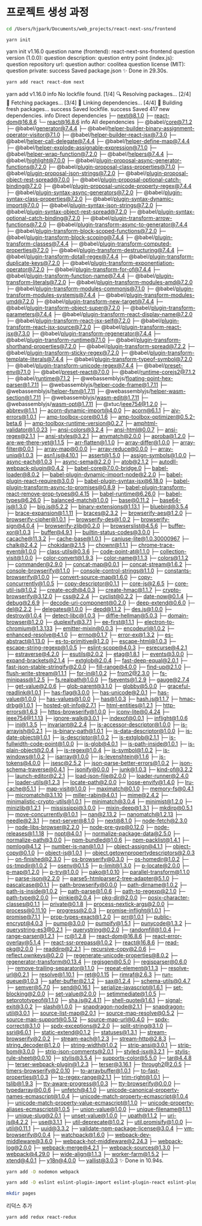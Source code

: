 # 프로젝트 생성 과정

```bash
cd /Users/hjpark/Documents/web_projects/react-next-sns/frontend
```

```bash
yarn init
```

yarn init v1.16.0
question name (frontend): react-next-sns-frontend
question version (1.0.0):
question description:
question entry point (index.js):
question repository url:
question author: coolitea
question license (MIT):
question private:
success Saved package.json
✨ Done in 29.30s.

```bash
yarn add react react-dom next
```

yarn add v1.16.0
info No lockfile found.
[1/4] 🔍 Resolving packages...
[2/4] 🚚 Fetching packages...
[3/4] 🔗 Linking dependencies...
[4/4] 🔨 Building fresh packages...
success Saved lockfile.
success Saved 417 new dependencies.
info Direct dependencies
├─ next@8.1.0
├─ react-dom@16.8.6
└─ react@16.8.6
info All dependencies
├─ @babel/core@7.1.2
├─ @babel/generator@7.4.4
├─ @babel/helper-builder-binary-assignment-operator-visitor@7.1.0
├─ @babel/helper-builder-react-jsx@7.3.0
├─ @babel/helper-call-delegate@7.4.4
├─ @babel/helper-define-map@7.4.4
├─ @babel/helper-explode-assignable-expression@7.1.0
├─ @babel/helper-wrap-function@7.2.0
├─ @babel/helpers@7.4.4
├─ @babel/highlight@7.0.0
├─ @babel/plugin-proposal-async-generator-functions@7.2.0
├─ @babel/plugin-proposal-class-properties@7.1.0
├─ @babel/plugin-proposal-json-strings@7.2.0
├─ @babel/plugin-proposal-object-rest-spread@7.0.0
├─ @babel/plugin-proposal-optional-catch-binding@7.2.0
├─ @babel/plugin-proposal-unicode-property-regex@7.4.4
├─ @babel/plugin-syntax-async-generators@7.2.0
├─ @babel/plugin-syntax-class-properties@7.2.0
├─ @babel/plugin-syntax-dynamic-import@7.0.0
├─ @babel/plugin-syntax-json-strings@7.2.0
├─ @babel/plugin-syntax-object-rest-spread@7.2.0
├─ @babel/plugin-syntax-optional-catch-binding@7.2.0
├─ @babel/plugin-transform-arrow-functions@7.2.0
├─ @babel/plugin-transform-async-to-generator@7.4.4
├─ @babel/plugin-transform-block-scoped-functions@7.2.0
├─ @babel/plugin-transform-block-scoping@7.4.4
├─ @babel/plugin-transform-classes@7.4.4
├─ @babel/plugin-transform-computed-properties@7.2.0
├─ @babel/plugin-transform-destructuring@7.4.4
├─ @babel/plugin-transform-dotall-regex@7.4.4
├─ @babel/plugin-transform-duplicate-keys@7.2.0
├─ @babel/plugin-transform-exponentiation-operator@7.2.0
├─ @babel/plugin-transform-for-of@7.4.4
├─ @babel/plugin-transform-function-name@7.4.4
├─ @babel/plugin-transform-literals@7.2.0
├─ @babel/plugin-transform-modules-amd@7.2.0
├─ @babel/plugin-transform-modules-commonjs@7.1.0
├─ @babel/plugin-transform-modules-systemjs@7.4.4
├─ @babel/plugin-transform-modules-umd@7.2.0
├─ @babel/plugin-transform-new-target@7.4.4
├─ @babel/plugin-transform-object-super@7.2.0
├─ @babel/plugin-transform-parameters@7.4.4
├─ @babel/plugin-transform-react-display-name@7.2.0
├─ @babel/plugin-transform-react-jsx-self@7.2.0
├─ @babel/plugin-transform-react-jsx-source@7.2.0
├─ @babel/plugin-transform-react-jsx@7.3.0
├─ @babel/plugin-transform-regenerator@7.4.4
├─ @babel/plugin-transform-runtime@7.1.0
├─ @babel/plugin-transform-shorthand-properties@7.2.0
├─ @babel/plugin-transform-spread@7.2.2
├─ @babel/plugin-transform-sticky-regex@7.2.0
├─ @babel/plugin-transform-template-literals@7.4.4
├─ @babel/plugin-transform-typeof-symbol@7.2.0
├─ @babel/plugin-transform-unicode-regex@7.4.4
├─ @babel/preset-env@7.1.0
├─ @babel/preset-react@7.0.0
├─ @babel/runtime-corejs2@7.1.2
├─ @babel/runtime@7.1.2
├─ @webassemblyjs/floating-point-hex-parser@1.7.11
├─ @webassemblyjs/helper-code-frame@1.7.11
├─ @webassemblyjs/helper-fsm@1.7.11
├─ @webassemblyjs/helper-wasm-section@1.7.11
├─ @webassemblyjs/wasm-edit@1.7.11
├─ @webassemblyjs/wasm-opt@1.7.11
├─ @xtuc/ieee754@1.2.0
├─ abbrev@1.1.1
├─ acorn-dynamic-import@4.0.0
├─ acorn@6.1.1
├─ ajv-errors@1.0.1
├─ amp-toolbox-core@0.1.6
├─ amp-toolbox-optimizer@0.5.2-beta.6
├─ amp-toolbox-runtime-version@0.2.7
├─ amphtml-validator@1.0.23
├─ ansi-colors@3.2.4
├─ ansi-html@0.0.7
├─ ansi-regex@2.1.1
├─ ansi-styles@3.2.1
├─ anymatch@2.0.0
├─ aproba@1.2.0
├─ are-we-there-yet@1.1.5
├─ arr-flatten@1.1.0
├─ array-differ@1.0.0
├─ array-filter@0.0.1
├─ array-map@0.0.0
├─ array-reduce@0.0.0
├─ array-uniq@1.0.3
├─ asn1.js@4.10.1
├─ assert@1.5.0
├─ assign-symbols@1.0.0
├─ async-each@1.0.3
├─ async-sema@2.2.0
├─ atob@2.1.2
├─ autodll-webpack-plugin@0.4.2
├─ babel-core@7.0.0-bridge.0
├─ babel-loader@8.0.2
├─ babel-plugin-dynamic-import-node@2.2.0
├─ babel-plugin-react-require@3.0.0
├─ babel-plugin-syntax-jsx@6.18.0
├─ babel-plugin-transform-async-to-promises@0.8.9
├─ babel-plugin-transform-react-remove-prop-types@0.4.15
├─ babel-runtime@6.26.0
├─ babel-types@6.26.0
├─ balanced-match@1.0.0
├─ base@0.11.2
├─ base64-js@1.3.0
├─ big.js@5.2.2
├─ binary-extensions@1.13.1
├─ bluebird@3.5.4
├─ brace-expansion@1.1.11
├─ braces@2.3.2
├─ browserify-aes@1.2.0
├─ browserify-cipher@1.0.1
├─ browserify-des@1.0.2
├─ browserify-sign@4.0.4
├─ browserify-zlib@0.2.0
├─ browserslist@4.5.6
├─ buffer-xor@1.0.3
├─ buffer@4.9.1
├─ builtin-status-codes@3.0.0
├─ cacache@11.3.2
├─ cache-base@1.0.1
├─ caniuse-lite@1.0.30000967
├─ chalk@2.4.2
├─ chokidar@2.1.5
├─ chownr@1.1.1
├─ chrome-trace-event@1.0.0
├─ class-utils@0.3.6
├─ code-point-at@1.1.0
├─ collection-visit@1.0.0
├─ color-convert@1.9.3
├─ color-name@1.1.3
├─ colors@1.1.2
├─ commander@2.9.0
├─ concat-map@0.0.1
├─ concat-stream@1.6.2
├─ console-browserify@1.1.0
├─ console-control-strings@1.1.0
├─ constants-browserify@1.0.0
├─ convert-source-map@1.6.0
├─ copy-concurrently@1.0.5
├─ copy-descriptor@0.1.1
├─ core-js@2.6.5
├─ core-util-is@1.0.2
├─ create-ecdh@4.0.3
├─ create-hmac@1.1.7
├─ crypto-browserify@3.12.0
├─ css@2.2.4
├─ cyclist@0.2.2
├─ date-now@0.1.4
├─ debug@2.6.9
├─ decode-uri-component@0.2.0
├─ deep-extend@0.6.0
├─ del@2.2.2
├─ delegates@1.0.0
├─ depd@1.1.2
├─ des.js@1.0.0
├─ destroy@1.0.4
├─ detect-libc@1.0.3
├─ diffie-hellman@5.0.3
├─ domain-browser@1.2.0
├─ duplexify@3.7.1
├─ ee-first@1.1.1
├─ electron-to-chromium@1.3.133
├─ emitter-mixin@0.0.3
├─ encodeurl@1.0.2
├─ enhanced-resolve@4.1.0
├─ errno@0.1.7
├─ error-ex@1.3.2
├─ es-abstract@1.13.0
├─ es-to-primitive@1.2.0
├─ escape-html@1.0.3
├─ escape-string-regexp@1.0.5
├─ eslint-scope@4.0.3
├─ esrecurse@4.2.1
├─ estraverse@4.2.0
├─ esutils@2.0.2
├─ etag@1.8.1
├─ events@3.0.0
├─ expand-brackets@2.1.4
├─ extglob@2.0.4
├─ fast-deep-equal@2.0.1
├─ fast-json-stable-stringify@2.0.0
├─ fill-range@4.0.0
├─ find-up@2.1.0
├─ flush-write-stream@1.1.1
├─ for-in@1.0.2
├─ from2@2.3.0
├─ fs-minipass@1.2.5
├─ fs.realpath@1.0.0
├─ fsevents@1.2.9
├─ gauge@2.7.4
├─ get-value@2.0.6
├─ glob-parent@3.1.0
├─ globby@5.0.0
├─ graceful-readlink@1.0.1
├─ has-flag@3.0.0
├─ has-unicode@2.0.1
├─ has-value@1.0.0
├─ has-values@1.0.0
├─ has@1.0.3
├─ hash.js@1.1.7
├─ hmac-drbg@1.0.1
├─ hosted-git-info@2.7.1
├─ html-entities@1.2.1
├─ http-errors@1.6.3
├─ https-browserify@1.0.0
├─ iconv-lite@0.4.24
├─ ieee754@1.1.13
├─ ignore-walk@3.0.1
├─ indexof@0.0.1
├─ inflight@1.0.6
├─ ini@1.3.5
├─ invariant@2.2.4
├─ is-accessor-descriptor@1.0.0
├─ is-arrayish@0.2.1
├─ is-binary-path@1.0.1
├─ is-data-descriptor@1.0.0
├─ is-date-object@1.0.1
├─ is-descriptor@1.0.2
├─ is-extglob@2.1.1
├─ is-fullwidth-code-point@1.0.0
├─ is-glob@4.0.1
├─ is-path-inside@1.0.1
├─ is-plain-object@2.0.4
├─ is-regex@1.0.4
├─ is-symbol@1.0.2
├─ is-windows@1.0.2
├─ isarray@1.0.0
├─ js-levenshtein@1.1.6
├─ js-tokens@4.0.0
├─ jsesc@2.5.2
├─ json-parse-better-errors@1.0.2
├─ json-schema-traverse@0.4.1
├─ jsonify@0.0.0
├─ junk@1.0.3
├─ kind-of@3.2.2
├─ launch-editor@2.2.1
├─ load-json-file@2.0.0
├─ loader-runner@2.4.0
├─ loader-utils@1.2.3
├─ locate-path@2.0.0
├─ loose-envify@1.4.0
├─ lru-cache@5.1.1
├─ map-visit@1.0.0
├─ maximatch@0.1.0
├─ memory-fs@0.4.1
├─ micromatch@3.1.10
├─ miller-rabin@4.0.1
├─ mime@2.4.2
├─ minimalistic-crypto-utils@1.0.1
├─ minimatch@3.0.4
├─ minimist@1.2.0
├─ minizlib@1.2.1
├─ mississippi@3.0.0
├─ mixin-deep@1.3.1
├─ mkdirp@0.5.1
├─ move-concurrently@1.0.1
├─ nan@2.13.2
├─ nanomatch@1.2.13
├─ needle@2.3.1
├─ next-server@8.1.0
├─ next@8.1.0
├─ node-fetch@2.3.0
├─ node-libs-browser@2.2.0
├─ node-pre-gyp@0.12.0
├─ node-releases@1.1.18
├─ nopt@4.0.1
├─ normalize-package-data@2.5.0
├─ normalize-path@3.0.0
├─ npm-bundled@1.0.6
├─ npm-packlist@1.4.1
├─ npmlog@4.1.2
├─ number-is-nan@1.0.1
├─ object-assign@4.1.1
├─ object-copy@0.1.0
├─ object-is@1.0.1
├─ object.getownpropertydescriptors@2.0.3
├─ on-finished@2.3.0
├─ os-browserify@0.3.0
├─ os-homedir@1.0.2
├─ os-tmpdir@1.0.2
├─ osenv@0.1.5
├─ p-limit@1.3.0
├─ p-locate@2.0.0
├─ p-map@1.2.0
├─ p-try@1.0.0
├─ pako@1.0.10
├─ parallel-transform@1.1.0
├─ parse-json@2.2.0
├─ parse5-htmlparser2-tree-adapter@5.1.0
├─ pascalcase@0.1.1
├─ path-browserify@0.0.0
├─ path-dirname@1.0.2
├─ path-is-inside@1.0.2
├─ path-parse@1.0.6
├─ path-to-regexp@2.1.0
├─ path-type@2.0.0
├─ pinkie@2.0.4
├─ pkg-dir@2.0.0
├─ posix-character-classes@0.1.1
├─ private@0.1.8
├─ process-nextick-args@2.0.0
├─ process@0.11.10
├─ progress@2.0.3
├─ promise-inflight@1.0.1
├─ promise@7.1.1
├─ prop-types-exact@1.2.0
├─ prr@1.0.1
├─ public-encrypt@4.0.3
├─ pump@3.0.0
├─ pumpify@1.5.1
├─ punycode@1.3.2
├─ querystring-es3@0.2.1
├─ querystring@0.2.0
├─ randomfill@1.0.4
├─ range-parser@1.2.1
├─ rc@1.2.8
├─ react-dom@16.8.6
├─ react-error-overlay@5.1.4
├─ react-ssr-prepass@1.0.2
├─ react@16.8.6
├─ read-pkg@2.0.0
├─ readdirp@2.2.1
├─ recursive-copy@2.0.6
├─ reflect.ownkeys@0.2.0
├─ regenerate-unicode-properties@8.0.2
├─ regenerator-transform@0.13.4
├─ regjsgen@0.5.0
├─ regjsparser@0.6.0
├─ remove-trailing-separator@1.1.0
├─ repeat-element@1.1.3
├─ resolve-url@0.2.1
├─ resolve@1.10.1
├─ ret@0.1.15
├─ rimraf@2.6.3
├─ run-queue@1.0.3
├─ safer-buffer@2.1.2
├─ sax@1.2.4
├─ schema-utils@0.4.7
├─ semver@5.7.0
├─ send@0.16.1
├─ serialize-javascript@1.6.1
├─ set-blocking@2.0.0
├─ set-value@2.0.0
├─ setimmediate@1.0.5
├─ setprototypeof@1.1.0
├─ sha.js@2.4.11
├─ shell-quote@1.6.1
├─ signal-exit@3.0.2
├─ slash@1.0.0
├─ snapdragon-node@2.1.1
├─ snapdragon-util@3.0.1
├─ source-list-map@2.0.1
├─ source-map-resolve@0.5.2
├─ source-map-support@0.5.12
├─ source-map-url@0.4.0
├─ spdx-correct@3.1.0
├─ spdx-exceptions@2.2.0
├─ split-string@3.1.0
├─ ssri@6.0.1
├─ static-extend@0.1.2
├─ statuses@1.3.1
├─ stream-browserify@2.0.2
├─ stream-each@1.2.3
├─ stream-http@2.8.3
├─ string_decoder@1.2.0
├─ string-width@1.0.2
├─ strip-ansi@3.0.1
├─ strip-bom@3.0.0
├─ strip-json-comments@2.0.1
├─ styled-jsx@3.2.1
├─ stylis-rule-sheet@0.0.10
├─ stylis@3.5.4
├─ supports-color@5.5.0
├─ tar@4.4.8
├─ terser-webpack-plugin@1.2.3
├─ terser@3.16.1
├─ through2@2.0.5
├─ timers-browserify@2.0.10
├─ to-arraybuffer@1.0.1
├─ to-fast-properties@1.0.3
├─ to-regex-range@2.1.1
├─ trim-right@1.0.1
├─ tslib@1.9.3
├─ tty-aware-progress@1.0.3
├─ tty-browserify@0.0.0
├─ typedarray@0.0.6
├─ unfetch@4.1.0
├─ unicode-canonical-property-names-ecmascript@1.0.4
├─ unicode-match-property-ecmascript@1.0.4
├─ unicode-match-property-value-ecmascript@1.1.0
├─ unicode-property-aliases-ecmascript@1.0.5
├─ union-value@1.0.0
├─ unique-filename@1.1.1
├─ unique-slug@2.0.1
├─ unset-value@1.0.0
├─ upath@1.1.2
├─ uri-js@4.2.2
├─ use@3.1.1
├─ util-deprecate@1.0.2
├─ util.promisify@1.0.0
├─ util@0.11.1
├─ uuid@3.3.2
├─ validate-npm-package-license@3.0.4
├─ vm-browserify@0.0.4
├─ watchpack@1.6.0
├─ webpack-dev-middleware@3.6.0
├─ webpack-hot-middleware@2.24.3
├─ webpack-log@2.0.0
├─ webpack-merge@4.2.1
├─ webpack-sources@1.3.0
├─ webpack@4.29.0
├─ wide-align@1.1.3
├─ worker-farm@1.5.2
├─ xtend@4.0.1
├─ y18n@4.0.0
└─ yallist@3.0.3
✨ Done in 10.94s.

```bash
yarn add -D nodemon webpack
```

```bash
yarn add -D eslint eslint-plugin-import eslint-plugin-react eslint-plugin-react-hooks
```

```bash
mkdir pages
```

리덕스 추가

```bash
yarn add redux react-redux
```
